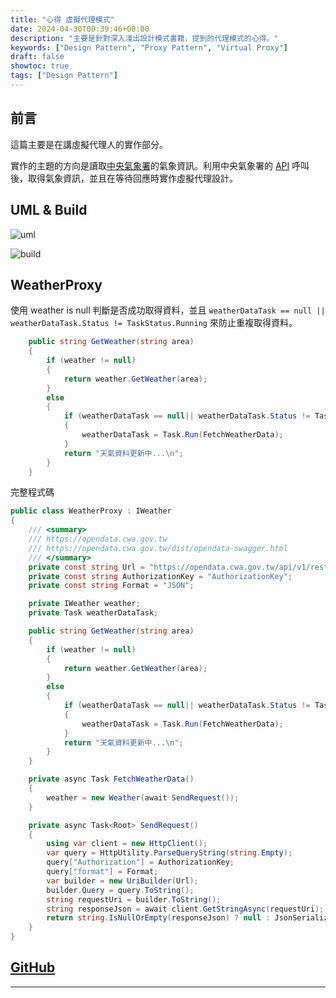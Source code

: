 ```yaml
---
title: "心得 虛擬代理模式"
date: 2024-04-30T00:39:46+08:00
description: "主要是針對深入淺出設計模式書籍，提到的代理模式的心得。"
keywords: ["Design Pattern", "Proxy Pattern", "Virtual Proxy"]
draft: false
showtoc: true
tags: ["Design Pattern"]
---
```


## 前言

這篇主要是在講虛擬代理人的實作部分。

實作的主題的方向是讀取[中央氣象署][cwa]的氣象資訊。利用中央氣象署的 [API][cwa_api] 呼叫後，取得氣象資訊，並且在等待回應時實作虛擬代理設計。

## UML & Build

![uml]

![build]

## WeatherProxy

使用 weather is null 判斷是否成功取得資料，並且 `weatherDataTask == null || weatherDataTask.Status != TaskStatus.Running` 來防止重複取得資料。

```C#
    public string GetWeather(string area)
    {
        if (weather != null)
        {
            return weather.GetWeather(area);
        }
        else
        {
            if (weatherDataTask == null|| weatherDataTask.Status != TaskStatus.Running)
            {
                weatherDataTask = Task.Run(FetchWeatherData);
            }
            return "天氣資料更新中...\n";
        }
    }
```

完整程式碼

```C#
public class WeatherProxy : IWeather
{
    /// <summary>
    /// https://opendata.cwa.gov.tw
    /// https://opendata.cwa.gov.tw/dist/opendata-swagger.html
    /// </summary>
    private const string Url = "https://opendata.cwa.gov.tw/api/v1/rest/datastore/F-D0047-073";
    private const string AuthorizationKey = "AuthorizationKey";
    private const string Format = "JSON";

    private IWeather weather;
    private Task weatherDataTask;

    public string GetWeather(string area)
    {
        if (weather != null)
        {
            return weather.GetWeather(area);
        }
        else
        {
            if (weatherDataTask == null|| weatherDataTask.Status != TaskStatus.Running)
            {
                weatherDataTask = Task.Run(FetchWeatherData);
            }
            return "天氣資料更新中...\n";
        }
    }

    private async Task FetchWeatherData()
    {
        weather = new Weather(await SendRequest());
    }

    private async Task<Root> SendRequest()
    {
        using var client = new HttpClient();
        var query = HttpUtility.ParseQueryString(string.Empty);
        query["Authorization"] = AuthorizationKey;
        query["format"] = Format;
        var builder = new UriBuilder(Url);
        builder.Query = query.ToString();
        string requestUri = builder.ToString();
        string responseJson = await client.GetStringAsync(requestUri);
        return string.IsNullOrEmpty(responseJson) ? null : JsonSerializer.Deserialize<Root>(responseJson);
    }
}
```

## [GitHub][repo]

---

[uml]: https://i.imgur.com/FmnyNhG.png
[build]: https://i.imgur.com/r8KdOgM.png
[cwa]: https://opendata.cwa.gov.tw
[cwa_api]: https://opendata.cwa.gov.tw/dist/opendata-swagger.html
[repo]: https://github.com/Wenrong274/WeatherForecast
